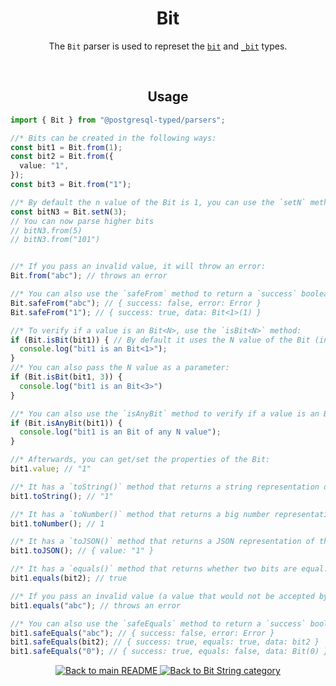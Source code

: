 <h1 align="center">
	Bit
</h1>
<p align="center">
  The <code>Bit</code> parser is used to represet the <a href="https://www.postgresql.org/docs/current/datatype-bit.html"><code>bit</code></a> and <a href="https://www.postgresql.org/docs/current/datatype-bit.html"><code>_bit</code></a> types.
</p>
<br/>

<!-- Usage -->
<h2 align="center">
	Usage
</h2>

```ts
import { Bit } from "@postgresql-typed/parsers";

//* Bits can be created in the following ways:
const bit1 = Bit.from(1);
const bit2 = Bit.from({
  value: "1",
});
const bit3 = Bit.from("1");

//* By default the n value of the Bit is 1, you can use the `setN` method to customize this:
const bitN3 = Bit.setN(3);
// You can now parse higher bits
// bitN3.from(5)
// bitN3.from("101")


//* If you pass an invalid value, it will throw an error:
Bit.from("abc"); // throws an error

//* You can also use the `safeFrom` method to return a `success` boolean instead of throwing an error:
Bit.safeFrom("abc"); // { success: false, error: Error }
Bit.safeFrom("1"); // { success: true, data: Bit<1>(1) }

//* To verify if a value is an Bit<N>, use the `isBit<N>` method:
if (Bit.isBit(bit1)) { // By default it uses the N value of the Bit (in this case 1)
  console.log("bit1 is an Bit<1>");
}
//* You can also pass the N value as a parameter:
if (Bit.isBit(bit1, 3)) {
  console.log("bit1 is an Bit<3>")
}

//* You can also use the `isAnyBit` method to verify if a value is an Bit of any N value:
if (Bit.isAnyBit(bit1)) {
  console.log("bit1 is an Bit of any N value");
}

//* Afterwards, you can get/set the properties of the Bit:
bit1.value; // "1"

//* It has a `toString()` method that returns a string representation of the Bit:
bit1.toString(); // "1"

//* It has a `toNumber()` method that returns a big number representation of the Bit:
bit1.toNumber(); // 1

//* It has a `toJSON()` method that returns a JSON representation of the Bit:
bit1.toJSON(); // { value: "1" }

//* It has a `equals()` method that returns whether two bits are equal:
bit1.equals(bit2); // true

//* If you pass an invalid value (a value that would not be accepted by the `from` method), it will throw an error:
bit1.equals("abc"); // throws an error

//* You can also use the `safeEquals` method to return a `success` boolean instead of throwing an error:
bit1.safeEquals("abc"); // { success: false, error: Error }
bit1.safeEquals(bit2); // { success: true, equals: true, data: bit2 }
bit1.safeEquals("0"); // { success: true, equals: false, data: Bit(0) }
```

<p align="center">
  <!-- Back to main README button -->
  <a href="../../README.md">
    <img src="https://img.shields.io/badge/-Back%20to%20main%20README-blue" alt="Back to main README" />
  </a>
  <!-- Back to category button -->
  <a href="./BitString.md">
    <img src="https://img.shields.io/badge/-Back%20to%20Bit%20String%20category-blue" alt="Back to Bit String category" />
  </a>
</p>
